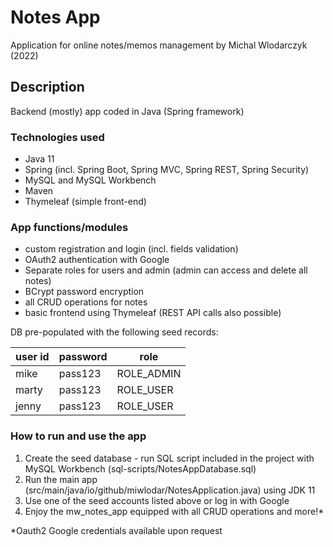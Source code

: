 # Notes App

Application for online notes/memos management
by Michal Wlodarczyk (2022)


## Description
Backend (mostly) app coded in Java (Spring framework)


### Technologies used
- Java 11
- Spring (incl. Spring Boot, Spring MVC, Spring REST, Spring Security)
- MySQL and MySQL Workbench
- Maven
- Thymeleaf (simple front-end)


### App functions/modules
- custom registration and login (incl. fields validation)
- OAuth2 authentication with Google
- Separate roles for users and admin (admin can access and delete all notes)
- BCrypt password encryption
- all CRUD operations for notes
- basic frontend using Thymeleaf (REST API calls also possible)


DB pre-populated with the following seed records:

| user id | password | role |
|---------|----------|------|
| mike    | pass123  | ROLE_ADMIN |
| marty   | pass123  | ROLE_USER |
| jenny   | pass123  | ROLE_USER |


### How to run and use the app

1. Create the seed database - run SQL script included in the project with MySQL Workbench (sql-scripts/NotesAppDatabase.sql)
2. Run the main app (src/main/java/io/github/miwlodar/NotesApplication.java) using JDK 11
3. Use one of the seed accounts listed above or log in with Google
4. Enjoy the mw_notes_app equipped with all CRUD operations and more!*

*Oauth2 Google credentials available upon request
